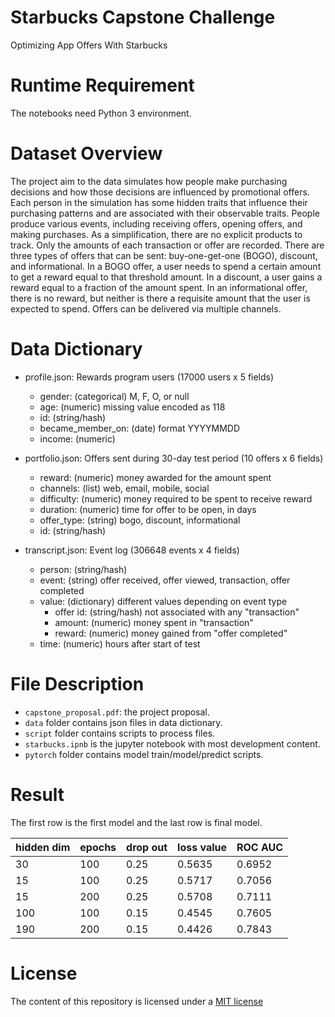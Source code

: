 # Starbucks Capstone Challenge
Optimizing App Offers With Starbucks

# Runtime Requirement
The notebooks need Python 3 environment. 

# Dataset Overview
The project aim to the data simulates how people make purchasing decisions and how those decisions are influenced by promotional offers. Each person in the simulation has some hidden traits that influence their purchasing patterns and are associated with their observable traits. People produce various events, including receiving offers, opening offers, and making purchases. As a simplification, there are no explicit products to track. Only the amounts of each transaction or offer are recorded. There are three types of offers that can be sent: buy-one-get-one (BOGO), discount, and informational. In a BOGO offer, a user needs to spend a certain amount to get a reward equal to that threshold amount. In a discount, a user gains a reward equal to a fraction of the amount spent. In an informational offer, there is no reward, but neither is there a requisite amount that the user is expected to spend. Offers can be delivered via multiple channels. 

# Data Dictionary
- profile.json: Rewards program users (17000 users x 5 fields) 
  - gender: (categorical) M, F, O, or null
  - age: (numeric) missing value encoded as 118
  - id: (string/hash)
  - became_member_on: (date) format YYYYMMDD
  - income: (numeric)
  
- portfolio.json: Offers sent during 30-day test period (10 offers x 6 fields)
  - reward: (numeric) money awarded for the amount spent
  - channels: (list) web, email, mobile, social
  - difficulty: (numeric) money required to be spent to receive reward
  - duration: (numeric) time for offer to be open, in days
  - offer_type: (string) bogo, discount, informational
  - id: (string/hash)

- transcript.json: Event log (306648 events x 4 fields)
  - person: (string/hash)
  - event: (string) offer received, offer viewed, transaction, offer completed
  - value: (dictionary) different values depending on event type
    - offer id: (string/hash) not associated with any "transaction"
    - amount: (numeric) money spent in "transaction"
    -  reward: (numeric) money gained from "offer completed"
  - time: (numeric) hours after start of test

# File Description
- `capstone_proposal.pdf`: the project proposal.  
- `data` folder contains json files in data dictionary.  
- `script` folder contains scripts to process files. 
- `starbucks.ipnb` is the jupyter notebook with most development content. 
- `pytorch` folder contains model train/model/predict scripts. 

# Result

The first row is the first model and the last row is final model. 

| hidden dim | epochs | drop out | loss value | ROC AUC | 
| ---        | ---    | ----     | ---        | ---     |
| 30         | 100    | 0.25     | 0.5635     | 0.6952  |
| 15         | 100    | 0.25     | 0.5717     | 0.7056  |
| 15         | 200    | 0.25     | 0.5708     | 0.7111  |
| 100        | 100    | 0.15     | 0.4545     | 0.7605  |
| 190        | 200    | 0.15     | 0.4426     | 0.7843  | 

# License
The content of this repository is licensed under a [MIT license](LICENSE)
